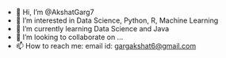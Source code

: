 - 👋 Hi, I’m @AkshatGarg7
- 👀 I’m interested in Data Science, Python, R, Machine Learning
- 🌱 I’m currently learning Data Science and Java 
- 💞️ I’m looking to collaborate on ...
- 📫 How to reach me: email id: gargakshat6@gmail.com

<!---
AkshatGarg7/AkshatGarg7 is a ✨ special ✨ repository because its `README.md` (this file) appears on your GitHub profile.
You can click the Preview link to take a look at your changes.
--->
